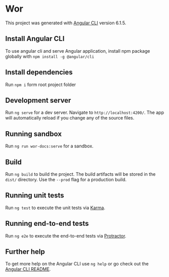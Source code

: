 # Wor

This project was generated with [Angular CLI](https://github.com/angular/angular-cli) version 6.1.5.

## Install Angular CLI
To use angular cli and serve Angular application, install npm package globally with `npm install -g @angular/cli`

## Install dependencies
Run `npm i` form root project folder

## Development server

Run `ng serve` for a dev server. Navigate to `http://localhost:4200/`. The app will automatically reload if you change any of the source files.

## Running sandbox

Run `ng run wor-docs:serve` for a sandbox.

## Build

Run `ng build` to build the project. The build artifacts will be stored in the `dist/` directory. Use the `--prod` flag for a production build.

## Running unit tests

Run `ng test` to execute the unit tests via [Karma](https://karma-runner.github.io).

## Running end-to-end tests

Run `ng e2e` to execute the end-to-end tests via [Protractor](http://www.protractortest.org/).

## Further help

To get more help on the Angular CLI use `ng help` or go check out the [Angular CLI README](https://github.com/angular/angular-cli/blob/master/README.md).
